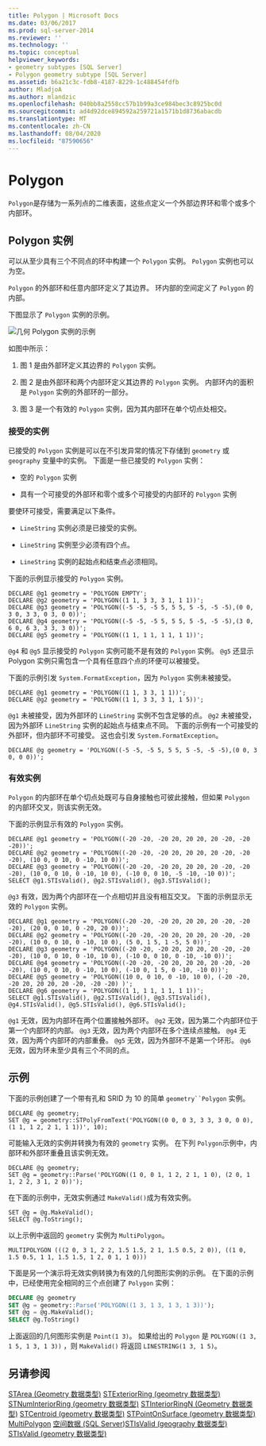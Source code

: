```yaml
---
title: Polygon | Microsoft Docs
ms.date: 03/06/2017
ms.prod: sql-server-2014
ms.reviewer: ''
ms.technology: ''
ms.topic: conceptual
helpviewer_keywords:
- geometry subtypes [SQL Server]
- Polygon geometry subtype [SQL Server]
ms.assetid: b6a21c3c-fdb8-4187-8229-1c488454fdfb
author: MladjoA
ms.author: mlandzic
ms.openlocfilehash: 040bb8a2558cc57b1b99a3ce984bec3c8925bc0d
ms.sourcegitcommit: ad4d92dce894592a259721a1571b1d8736abacdb
ms.translationtype: MT
ms.contentlocale: zh-CN
ms.lasthandoff: 08/04/2020
ms.locfileid: "87590656"
---
```

# <a name="polygon"></a>Polygon
  `Polygon`是存储为一系列点的二维表面，这些点定义一个外部边界环和零个或多个内部环。

## <a name="polygon-instances"></a>Polygon 实例
 可以从至少具有三个不同点的环中构建一个 `Polygon` 实例。 `Polygon` 实例也可以为空。

 `Polygon` 的外部环和任意内部环定义了其边界。 环内部的空间定义了 `Polygon` 的内部。

 下图显示了 `Polygon` 实例的示例。

 ![几何 Polygon 实例的示例](../../database-engine/media/polygon.gif "几何 Polygon 实例的示例")

 如图中所示：

1.  图 1 是由外部环定义其边界的 `Polygon` 实例。

2.  图 2 是由外部环和两个内部环定义其边界的 `Polygon` 实例。 内部环内的面积是 `Polygon` 实例的外部环的一部分。

3.  图 3 是一个有效的 `Polygon` 实例，因为其内部环在单个切点处相交。

### <a name="accepted-instances"></a>接受的实例
 已接受的 `Polygon` 实例是可以在不引发异常的情况下存储到 `geometry` 或 `geography` 变量中的实例。 下面是一些已接受的 `Polygon` 实例：

-   空的 `Polygon` 实例

-   具有一个可接受的外部环和零个或多个可接受的内部环的 `Polygon` 实例

 要使环可接受，需要满足以下条件。

-   `LineString` 实例必须是已接受的实例。

-   `LineString` 实例至少必须有四个点。

-   `LineString` 实例的起始点和结束点必须相同。

 下面的示例显示接受的 `Polygon` 实例。

```
DECLARE @g1 geometry = 'POLYGON EMPTY';
DECLARE @g2 geometry = 'POLYGON((1 1, 3 3, 3 1, 1 1))';
DECLARE @g3 geometry = 'POLYGON((-5 -5, -5 5, 5 5, 5 -5, -5 -5),(0 0, 3 0, 3 3, 0 3, 0 0))';
DECLARE @g4 geometry = 'POLYGON((-5 -5, -5 5, 5 5, 5 -5, -5 -5),(3 0, 6 0, 6 3, 3 3, 3 0))';
DECLARE @g5 geometry = 'POLYGON((1 1, 1 1, 1 1, 1 1))';
```

 `@g4` 和 `@g5` 显示接受的 `Polygon` 实例可能不是有效的 `Polygon` 实例。 `@g5` 还显示 Polygon 实例只需包含一个具有任意四个点的环便可以被接受。

 下面的示例引发 `System.FormatException`，因为 `Polygon` 实例未被接受。

```
DECLARE @g1 geometry = 'POLYGON((1 1, 3 3, 1 1))';
DECLARE @g2 geometry = 'POLYGON((1 1, 3 3, 3 1, 1 5))';
```

 `@g1` 未被接受，因为外部环的 `LineString` 实例不包含足够的点。 `@g2` 未被接受，因为外部环 `LineString` 实例的起始点与结束点不同。 下面的示例有一个可接受的外部环，但内部环不可接受。 这也会引发 `System.FormatException`。

```
DECLARE @g geometry = 'POLYGON((-5 -5, -5 5, 5 5, 5 -5, -5 -5),(0 0, 3 0, 0 0))';
```

### <a name="valid-instances"></a>有效实例
 `Polygon` 的内部环在单个切点处既可与自身接触也可彼此接触，但如果 `Polygon` 的内部环交叉，则该实例无效。

 下面的示例显示有效的 `Polygon` 实例。

```
DECLARE @g1 geometry = 'POLYGON((-20 -20, -20 20, 20 20, 20 -20, -20 -20))';
DECLARE @g2 geometry = 'POLYGON((-20 -20, -20 20, 20 20, 20 -20, -20 -20), (10 0, 0 10, 0 -10, 10 0))';
DECLARE @g3 geometry = 'POLYGON((-20 -20, -20 20, 20 20, 20 -20, -20 -20), (10 0, 0 10, 0 -10, 10 0), (-10 0, 0 10, -5 -10, -10 0))';
SELECT @g1.STIsValid(), @g2.STIsValid(), @g3.STIsValid();
```

 `@g3` 有效，因为两个内部环在一个点相切并且没有相互交叉。 下面的示例显示无效的 `Polygon` 实例。

```
DECLARE @g1 geometry = 'POLYGON((-20 -20, -20 20, 20 20, 20 -20, -20 -20), (20 0, 0 10, 0 -20, 20 0))';
DECLARE @g2 geometry = 'POLYGON((-20 -20, -20 20, 20 20, 20 -20, -20 -20), (10 0, 0 10, 0 -10, 10 0), (5 0, 1 5, 1 -5, 5 0))';
DECLARE @g3 geometry = 'POLYGON((-20 -20, -20 20, 20 20, 20 -20, -20 -20), (10 0, 0 10, 0 -10, 10 0), (-10 0, 0 10, 0 -10, -10 0))';
DECLARE @g4 geometry = 'POLYGON((-20 -20, -20 20, 20 20, 20 -20, -20 -20), (10 0, 0 10, 0 -10, 10 0), (-10 0, 1 5, 0 -10, -10 0))';
DECLARE @g5 geometry = 'POLYGON((10 0, 0 10, 0 -10, 10 0), (-20 -20, -20 20, 20 20, 20 -20, -20 -20) )';
DECLARE @g6 geometry = 'POLYGON((1 1, 1 1, 1 1, 1 1))';
SELECT @g1.STIsValid(), @g2.STIsValid(), @g3.STIsValid(), @g4.STIsValid(), @g5.STIsValid(), @g6.STIsValid();
```

 `@g1` 无效，因为内部环在两个位置接触外部环。 `@g2` 无效，因为第二个内部环位于第一个内部环的内部。 `@g3` 无效，因为两个内部环在多个连续点接触。 `@g4` 无效，因为两个内部环的内部重叠。 `@g5` 无效，因为外部环不是第一个环形。 `@g6` 无效，因为环未至少具有三个不同的点。

## <a name="examples"></a>示例
 下面的示例创建了一个带有孔和 SRID 为 10 的简单 `geometry``Polygon` 实例。

```
DECLARE @g geometry;
SET @g = geometry::STPolyFromText('POLYGON((0 0, 0 3, 3 3, 3 0, 0 0), (1 1, 1 2, 2 1, 1 1))', 10);
```

 可能输入无效的实例并转换为有效的 `geometry` 实例。 在下列 `Polygon`示例中，内部环和外部环重叠且该实例无效。

```
DECLARE @g geometry;
SET @g = geometry::Parse('POLYGON((1 0, 0 1, 1 2, 2 1, 1 0), (2 0, 1 1, 2 2, 3 1, 2 0))');
```

 在下面的示例中，无效实例通过 `MakeValid()`成为有效实例。

```
SET @g = @g.MakeValid();
SELECT @g.ToString();
```

 以上示例中返回的 `geometry` 实例为 `MultiPolygon`。

```
MULTIPOLYGON (((2 0, 3 1, 2 2, 1.5 1.5, 2 1, 1.5 0.5, 2 0)), ((1 0, 1.5 0.5, 1 1, 1.5 1.5, 1 2, 0 1, 1 0)))
```

 下面是另一个演示将无效实例转换为有效的几何图形实例的示例。 在下面的示例中，已经使用完全相同的三个点创建了 `Polygon` 实例：

```sql
DECLARE @g geometry
SET @g = geometry::Parse('POLYGON((1 3, 1 3, 1 3, 1 3))');
SET @g = @g.MakeValid();
SELECT @g.ToString()
```

 上面返回的几何图形实例是 `Point(1 3)`。  如果给出的 `Polygon` 是 `POLYGON((1 3, 1 5, 1 3, 1 3))` ，则 `MakeValid()` 将返回 `LINESTRING(1 3, 1 5)`。

## <a name="see-also"></a>另请参阅
 [STArea &#40;Geometry 数据类型&#41;](/sql/t-sql/spatial-geometry/starea-geometry-data-type) [STExteriorRing &#40;geometry 数据类型&#41;](/sql/t-sql/spatial-geometry/stexteriorring-geometry-data-type) [STNumInteriorRing &#40;geometry 数据类型&#41;](/sql/t-sql/spatial-geometry/stnuminteriorring-geometry-data-type) [STInteriorRingN &#40;Geometry 数据类型&#41;](/sql/t-sql/spatial-geometry/stinteriorringn-geometry-data-type) [STCentroid &#40;geometry 数据类型&#41;](/sql/t-sql/spatial-geometry/stcentroid-geometry-data-type) [STPointOnSurface &#40;geometry 数据类型&#41;](/sql/t-sql/spatial-geometry/stpointonsurface-geometry-data-type) [MultiPolygon](../spatial/polygon.md) [空间数据 &#40;SQL Server](../spatial/spatial-data-sql-server.md)&#41;[STIsValid &#40;geography 数据类型&#41;](/sql/t-sql/spatial-geography/stisvalid-geography-data-type) [STIsValid &#40;geometry 数据类型&#41;](/sql/t-sql/spatial-geometry/stisvalid-geometry-data-type)


